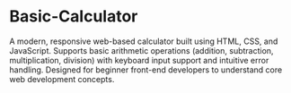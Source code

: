 # Basic-Calculator
A modern, responsive web-based calculator built using HTML, CSS, and JavaScript. Supports basic arithmetic operations (addition, subtraction, multiplication, division) with keyboard input support and intuitive error handling. Designed for beginner front-end developers to understand core web development concepts.
